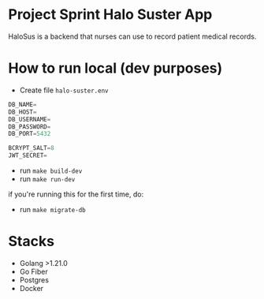 # Project Sprint Halo Suster App

HaloSus is a backend that nurses can use to record patient medical records.
# How to run local (dev purposes)

- Create file `halo-suster.env`

```go
DB_NAME=
DB_HOST=
DB_USERNAME=
DB_PASSWORD=
DB_PORT=5432

BCRYPT_SALT=8
JWT_SECRET=
```

- run `make build-dev`
- run `make run-dev`

if you're running this for the first time, do:
- run `make migrate-db`


# Stacks
- Golang >1.21.0
- Go Fiber
- Postgres
- Docker
